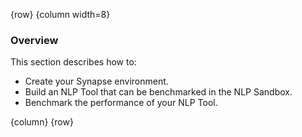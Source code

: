 <!-- markdownlint-disable-next-line first-line-h1 -->
{row}
{column width=8}

### Overview

This section describes how to:

- Create your Synapse environment.
- Build an NLP Tool that can be benchmarked in the NLP Sandbox.
- Benchmark the performance of your NLP Tool.

{column}
{row}
